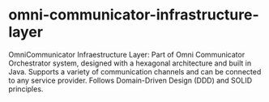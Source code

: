 # omni-communicator-infrastructure-layer
OmniCommunicator Infraestructure Layer: Part of Omni Communicator Orchestrator system, designed with a hexagonal architecture and built in Java. Supports a variety of communication channels and can be connected to any service provider. Follows Domain-Driven Design (DDD) and SOLID principles.
